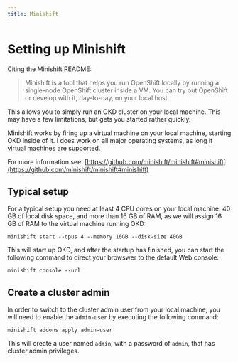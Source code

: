 ```yaml
---
title: Minishift
---
```


# Setting up Minishift

Citing the Minishift README:

> Minishift is a tool that helps you run OpenShift locally by running a single-node OpenShift cluster inside a VM. You can try out OpenShift or develop with it, day-to-day, on your local host.

This allows you to simply run an OKD cluster on your local machine. This may have a few
limitations, but gets you started rather quickly.

Minishift works by firing up a virtual machine on your local machine, starting OKD inside of it.
I does work on all major operating systems, as long it virtual machines are supported.

For more information see: [https://github.com/minishift/minishift#minishift](https://github.com/minishift/minishift#minishift)

## Typical setup

For a typical setup you need at least 4 CPU cores on your local machine. 40 GB of local disk space, and more than 16 GB of RAM, as we will assign 16 GB of RAM to the virtual machine running OKD:

    minishift start --cpus 4 --memory 16GB --disk-size 40GB

This will start up OKD, and after the startup has finished, you can start the following command
to direct your browswer to the default Web console:

    minishift console --url

## Create a cluster admin

In order to switch to the cluster admin user from your local machine, you will need to enable
the `admin-user` by executing the following command:

    minishift addons apply admin-user

This will create a user named `admin`, with a password of `admin`, that has cluster admin privileges.

